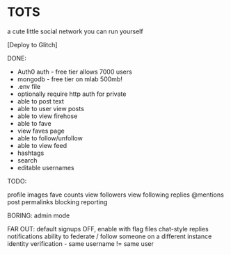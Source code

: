 # TOTS
a cute little social network you can run yourself

[Deploy to Glitch]


DONE:

* Auth0 auth - free tier allows 7000 users
* mongodb - free tier on mlab 500mb!
* .env file
* optionally require http auth for private
* able to post text
* able to user view posts
* able to view firehose
* able to fave
* view faves page
* able to follow/unfollow
* able to view feed
* hashtags
* search
* editable usernames

TODO:


profile images
fave counts
view followers
view following
replies
@mentions
post permalinks
blocking
reporting

BORING:
admin mode

FAR OUT:
default signups OFF, enable with flag
files
chat-style replies
notifications
ability to federate / follow someone on a different instance
identity verification - same username != same user
